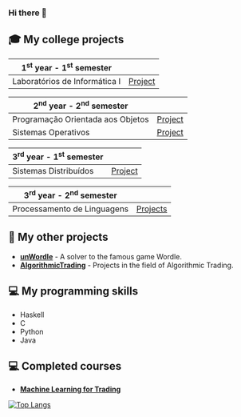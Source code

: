 ### Hi there 👋

## 🎓 My college projects

| 1<sup>st</sup> year - 1<sup>st</sup> semester | |
| --- | :---: |
| Laboratórios de Informática I | [Project](https://github.com/joaof9352/ExciteBikeLI1) |


| 2<sup>nd</sup> year - 2<sup>nd</sup> semester | |
| --- | :---: |
| Programação Orientada aos Objetos | [Project](https://github.com/joaof9352/newFM) |
| Sistemas Operativos | [Project](https://github.com/joaof9352/SistemasOperativosProjeto) |

| 3<sup>rd</sup> year - 1<sup>st</sup> semester | |
| --- | :---: |
| Sistemas Distribuídos | [Project](https://github.com/joaof9352/SD/) |


| 3<sup>rd</sup> year - 2<sup>nd</sup> semester | |
| --- | :---: |
| Processamento de Linguagens | [Projects](https://github.com/joaof9352/PL) |

## 🧩 My other projects

- [**unWordle**](https://github.com/joaof9352/unWordle) - A solver to the famous game Wordle.
- [**AlgorithmicTrading**](https://github.com/joaof9352/AlgorithmicTrading) - Projects in the field of Algorithmic Trading.

## 💻 My programming skills

- Haskell
- C
- Python
- Java

## 💻 Completed courses
- [**Machine Learning for Trading**](https://www.udacity.com/course/machine-learning-for-trading--ud501)

[![Top Langs](https://github-readme-stats.vercel.app/api/top-langs/?username=joaof9352)](https://github.com/anuraghazra/github-readme-stats)

